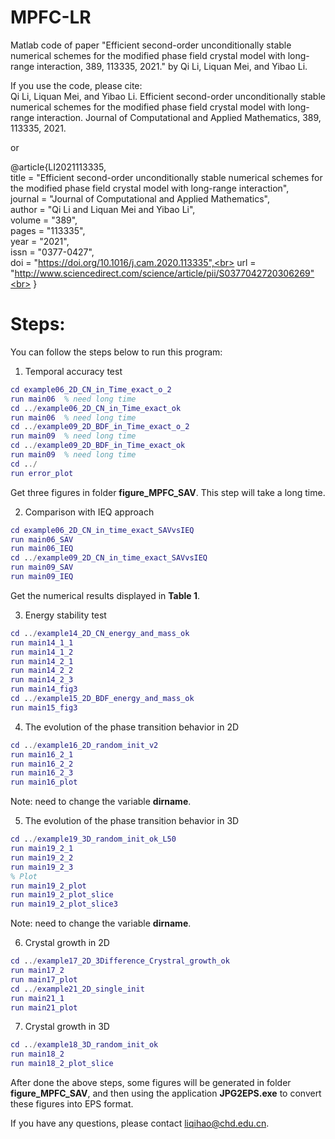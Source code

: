 # MPFC-LR
Matlab code of paper "Efficient second-order unconditionally stable numerical schemes for the modified phase field crystal model with long-range interaction, 389, 113335, 2021." by Qi Li, Liquan Mei, and Yibao Li.

If you use the code, please cite:<br>
Qi Li, Liquan Mei, and Yibao Li. Efficient second-order unconditionally stable numerical schemes for the modified phase field crystal model with long-range interaction. Journal of Computational and Applied Mathematics, 389, 113335, 2021.

or

@article{LI2021113335,<br>
title = "Efficient second-order unconditionally stable numerical schemes for the modified phase field crystal model with long-range interaction",<br>
journal = "Journal of Computational and Applied Mathematics",<br>
author = "Qi Li and Liquan Mei and Yibao Li",<br>
volume = "389",<br>
pages = "113335",<br>
year = "2021",<br>
issn = "0377-0427",<br>
doi = "https://doi.org/10.1016/j.cam.2020.113335",<br>
url = "http://www.sciencedirect.com/science/article/pii/S0377042720306269"<br>
}

# Steps:
You can follow the steps below to run this program:

1. Temporal accuracy test
```matlab
cd example06_2D_CN_in_Time_exact_o_2
run main06  % need long time
cd ../example06_2D_CN_in_Time_exact_ok
run main06  % need long time
cd ../example09_2D_BDF_in_Time_exact_o_2
run main09  % need long time
cd ../example09_2D_BDF_in_Time_exact_ok
run main09  % need long time
cd ../
run error_plot
```
Get three figures in folder **figure_MPFC_SAV**. This step will take a long time.

2. Comparison with IEQ approach
```matlab
cd example06_2D_CN_in_time_exact_SAVvsIEQ
run main06_SAV
run main06_IEQ
cd ../example09_2D_CN_in_time_exact_SAVvsIEQ
run main09_SAV
run main09_IEQ
```
Get the numerical results displayed in **Table 1**.

3. Energy stability test
```matlab
cd ../example14_2D_CN_energy_and_mass_ok
run main14_1_1
run main14_1_2
run main14_2_1
run main14_2_2
run main14_2_3
run main14_fig3
cd ../example15_2D_BDF_energy_and_mass_ok
run main15_fig3
```

4. The evolution of the phase transition behavior in 2D
```matlab
cd ../example16_2D_random_init_v2
run main16_2_1
run main16_2_2
run main16_2_3
run main16_plot
```
Note: need to change the variable **dirname**.

5. The evolution of the phase transition behavior in 3D
```matlab
cd ../example19_3D_random_init_ok_L50
run main19_2_1
run main19_2_2
run main19_2_3
% Plot
run main19_2_plot
run main19_2_plot_slice
run main19_2_plot_slice3
```
Note: need to change the variable **dirname**.

6. Crystal growth in 2D
```matlab
cd ../example17_2D_3Difference_Crystral_growth_ok
run main17_2
run main17_plot
cd ../example21_2D_single_init
run main21_1
run main21_plot
```

7. Crystal growth in 3D
```matlab
cd ../example18_3D_random_init_ok
run main18_2
run main18_2_plot_slice
```

After done the above steps, some figures will be generated in folder **figure_MPFC_SAV**, and then using the application **JPG2EPS.exe** to convert these figures into EPS format.



If you have any questions, please contact liqihao@chd.edu.cn.

